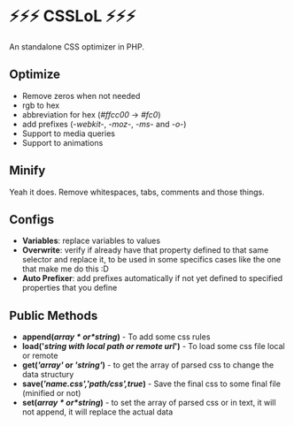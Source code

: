 #  :zap::zap::zap:  CSSLoL  :zap::zap::zap:

An standalone CSS optimizer in PHP.

## Optimize
  - Remove zeros when not needed
  - rgb to hex
  - abbreviation for hex (*#ffcc00* -> *#fc0*) 
  - add prefixes (*-webkit-*, *-moz-*, *-ms-* and *-o-*)
- Support to media queries
- Support to animations

## Minify
Yeah it does. Remove whitespaces, tabs, comments and those things.

## Configs
- **Variables**: replace variables to values
- **Overwrite**: verify if already have that property defined to that same selector and replace it, to be used in some specifics cases like the one that make me do this  :D 
- **Auto Prefixer**: add prefixes automatically if not yet defined to specified properties that you define 



## Public Methods
- **append(*$array* or *$string*)** - To add some css rules
- **load('*string with local path or remote url*')** - To load some css file local or remote
- **get(*'array'* or *'string'*)** - to get the array of parsed css to change the data structury 
- **save(*'name.css','path/css',true*)** - Save the final css to some final file (minified or not)
- **set(*$array* or *$string*)** - to set the array of parsed css or in text, it will not append, it will replace the actual data
 

